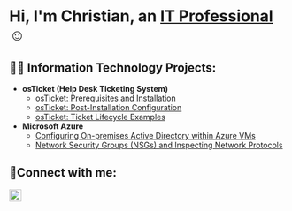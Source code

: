 <h1>Hi, I'm Christian, an <a href="https://www.linkedin.com/in/christian-chavez-5a0aa026b">IT Professional</a>☺</h1>

<h2>👨‍💻 Information Technology Projects:</h2>

- <b>osTicket (Help Desk Ticketing System)</b>
  - [osTicket: Prerequisites and Installation](https://github.com/ChrisChavez957/osticket-prereqs)
  - [osTicket: Post-Installation Configuration](https://github.com/ChrisChavez957/post-install-config)
  - [osTicket: Ticket Lifecycle Examples](https://github.com/ChrisChavez957/ticket-lifecycle)
- <b>Microsoft Azure</b>
  - [Configuring On-premises Active Directory within Azure VMs](https://github.com/ChrisChavez957/configure-ad)
  - [Network Security Groups (NSGs) and Inspecting Network Protocols](https://github.com/ChrisChavez957/azure-network-protocols)

<h2>🤳Connect with me:</h2>


[<img align="left" alt="Josh | LinkedIn" width="22px" src="https://cdn.jsdelivr.net/npm/simple-icons@v3/icons/linkedin.svg" />][linkedin]



[linkedin]: https://www.linkedin.com/in/christian-chavez-5a0aa026b

